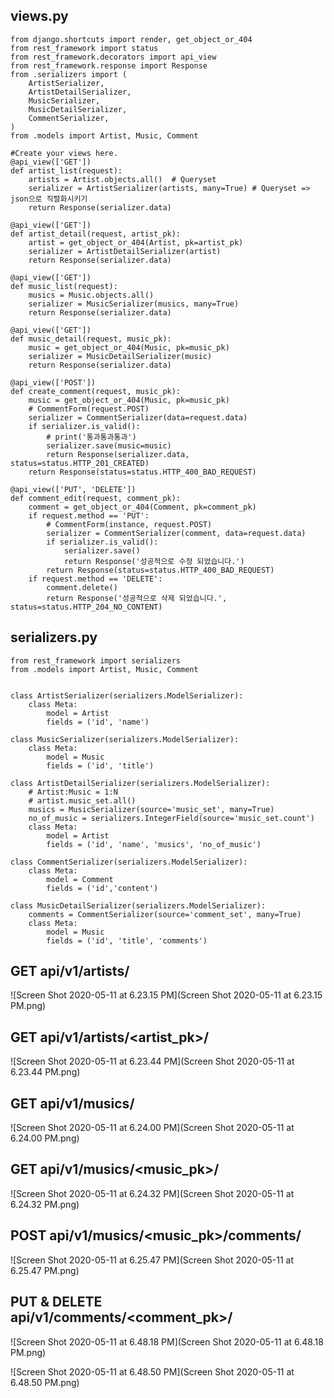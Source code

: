 ## views.py

```
from django.shortcuts import render, get_object_or_404
from rest_framework import status
from rest_framework.decorators import api_view
from rest_framework.response import Response
from .serializers import (
    ArtistSerializer,
    ArtistDetailSerializer,
    MusicSerializer,
    MusicDetailSerializer,
    CommentSerializer,
)
from .models import Artist, Music, Comment

#Create your views here.
@api_view(['GET'])
def artist_list(request):
    artists = Artist.objects.all()  # Queryset
    serializer = ArtistSerializer(artists, many=True) # Queryset => json으로 직렬화시키기
    return Response(serializer.data)

@api_view(['GET'])
def artist_detail(request, artist_pk):
    artist = get_object_or_404(Artist, pk=artist_pk)
    serializer = ArtistDetailSerializer(artist)
    return Response(serializer.data)

@api_view(['GET'])
def music_list(request):
    musics = Music.objects.all()
    serializer = MusicSerializer(musics, many=True)
    return Response(serializer.data)

@api_view(['GET'])
def music_detail(request, music_pk):
    music = get_object_or_404(Music, pk=music_pk)
    serializer = MusicDetailSerializer(music)
    return Response(serializer.data)

@api_view(['POST'])
def create_comment(request, music_pk):
    music = get_object_or_404(Music, pk=music_pk)
    # CommentForm(request.POST)
    serializer = CommentSerializer(data=request.data)
    if serializer.is_valid():
        # print('통과통과통과')
        serializer.save(music=music)
        return Response(serializer.data, status=status.HTTP_201_CREATED)
    return Response(status=status.HTTP_400_BAD_REQUEST)

@api_view(['PUT', 'DELETE'])
def comment_edit(request, comment_pk):
    comment = get_object_or_404(Comment, pk=comment_pk)
    if request.method == 'PUT':
        # CommentForm(instance, request.POST)
        serializer = CommentSerializer(comment, data=request.data)
        if serializer.is_valid():
            serializer.save()
            return Response('성공적으로 수정 되었습니다.')
        return Response(status=status.HTTP_400_BAD_REQUEST)
    if request.method == 'DELETE':
        comment.delete()
        return Response('성공적으로 삭제 되었습니다.', status=status.HTTP_204_NO_CONTENT)
```



## serializers.py

```
from rest_framework import serializers
from .models import Artist, Music, Comment


class ArtistSerializer(serializers.ModelSerializer):
    class Meta:
        model = Artist
        fields = ('id', 'name')

class MusicSerializer(serializers.ModelSerializer):
    class Meta:
        model = Music
        fields = ('id', 'title')

class ArtistDetailSerializer(serializers.ModelSerializer):
    # Artist:Music = 1:N
    # artist.music_set.all()
    musics = MusicSerializer(source='music_set', many=True)
    no_of_music = serializers.IntegerField(source='music_set.count')
    class Meta:
        model = Artist
        fields = ('id', 'name', 'musics', 'no_of_music')

class CommentSerializer(serializers.ModelSerializer):
    class Meta:
        model = Comment
        fields = ('id','content')

class MusicDetailSerializer(serializers.ModelSerializer):
    comments = CommentSerializer(source='comment_set', many=True)
    class Meta:
        model = Music
        fields = ('id', 'title', 'comments')
```



## GET api/v1/artists/

![Screen Shot 2020-05-11 at 6.23.15 PM](Screen Shot 2020-05-11 at 6.23.15 PM.png)



## GET api/v1/artists/<artist_pk>/

![Screen Shot 2020-05-11 at 6.23.44 PM](Screen Shot 2020-05-11 at 6.23.44 PM.png)



## GET api/v1/musics/

![Screen Shot 2020-05-11 at 6.24.00 PM](Screen Shot 2020-05-11 at 6.24.00 PM.png)

## GET api/v1/musics/<music_pk>/

![Screen Shot 2020-05-11 at 6.24.32 PM](Screen Shot 2020-05-11 at 6.24.32 PM.png)



## POST api/v1/musics/<music_pk>/comments/

![Screen Shot 2020-05-11 at 6.25.47 PM](Screen Shot 2020-05-11 at 6.25.47 PM.png)

## PUT & DELETE api/v1/comments/<comment_pk>/

![Screen Shot 2020-05-11 at 6.48.18 PM](Screen Shot 2020-05-11 at 6.48.18 PM.png)

![Screen Shot 2020-05-11 at 6.48.50 PM](Screen Shot 2020-05-11 at 6.48.50 PM.png)